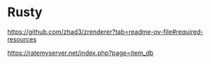 # Rusty

https://github.com/zhad3/zrenderer?tab=readme-ov-file#required-resources

https://ratemyserver.net/index.php?page=item_db



